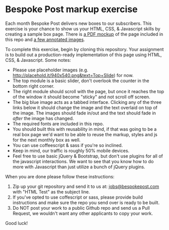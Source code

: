 # Bespoke Post markup exercise

Each month Bespoke Post delivers new boxes to our subscribers. This exercise is your chance to show us your HTML, CSS, & Javascript skills by creating a sample box page. There is [a PDF mockup](https://github.com/bespokepost/html_test/raw/master/examples/mockup.pdf) of the page included in this repo and [a few annotated images](https://github.com/bespokepost/html_test/tree/master/examples).

To complete this exercise, begin by cloning this repository. Your assignment is to build out a production-ready implementation of this page using HTML, CSS, & Javascript. Some notes:

* Please use placeholder images (e.g. http://placehold.it/940x540.png&text=Top+Slide) for now.
* The top module is a basic slider, don't overlook the counter in the bottom right corner.
* The right module should scroll with the page, but once it reaches the top of the window it should become "sticky" and not scroll off screen.
* The big blue image acts as a tabbed interface. Clicking any of the three links below it should change the image and the text overlaid on top of the image. The images should fade in/out and the text should fade in *after* the image has changed.
* The required fonts are included in this repo.
* You should built this with reusability in mind, if that was going to be a real box page we'd want to be able to reuse the markup, styles and js for the next monthly box as well.
* You can use coffeescript & sass if you're so inclined.
* Keep in mind, our traffic is roughly 50% mobile devices.
* Feel free to use basic jQuery & Bootstrap, but don't use plugins for all of the javascript interactions. We want to see that you know how to do more with Javascript than just utilize a bunch of jQuery plugins.

When you are done please follow these instructions:

1. Zip up your git repository and send it to us at: jobs@bespokepost.com with "HTML Test" as the subject line.
2. If you've opted to use coffescript or sass, please provide build instructions and make sure the repo you send over is ready to be built.
3. Do NOT post your work to a public Github repo and send us a Pull Request, we wouldn't want any other applicants to copy your work.

Good luck!

